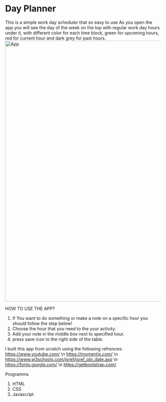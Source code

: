 # Day Planner
This is a simple work day scheduler that so easy to use
As you open the app you will see the day of the week on the top with regular work day hours under it, with different color for each time block, green for upcoming hours, red for current hour and dark grey for past hours.
<img width="843" alt="App" src="https://user-images.githubusercontent.com/99248057/167286674-7e891c1c-29c8-4c26-b529-4dd7ed576066.png">



HOW TO USE THE APP?
1. If You want to do something or make a note on a specific hour you should follow the step below!
2. Choose the hour that you need to the your activity.
3. Add your note in the middle box next to specified hour.
4. press save icon to the right side of the table.

I built this app from scratch using the following refrences:
https://www.youtube.com/ \n
https://momentjs.com/ \n 
https://www.w3schools.com/jsref/jsref_obj_date.asp \n 
https://fonts.google.com/ \n
https://getbootstrap.com/

Programms
1. HTML
2. CSS
3. Javascript
